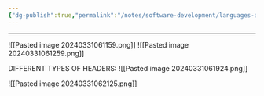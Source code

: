 ```yaml
---
{"dg-publish":true,"permalink":"/notes/software-development/languages-and-frameworks/web-development/backend/php/04-http-header/01-http/","tags":["programming","php","webdevelopment","backend","HTTP"],"created":"2025-07-13T15:24:51.203+08:00"}
---
```



--- 
![[Pasted image 20240331061159.png]]
![[Pasted image 20240331061259.png]]

DIFFERENT TYPES OF HEADERS:
![[Pasted image 20240331061924.png]]

![[Pasted image 20240331062125.png]]

